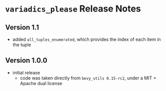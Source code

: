 # `variadics_please` Release Notes

## Version 1.1

- added `all_tuples_enumerated`, which provides the index of each item in the tuple

## Version 1.0.0

- initial release
  - code was taken directly from `bevy_utils 0.15-rc2`, under a MIT + Apache dual license
